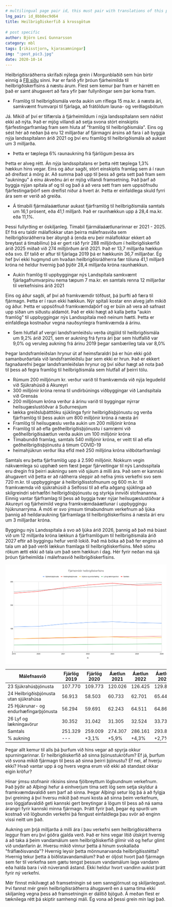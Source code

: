 ```yaml
---
# multilingual page pair id, this must pair with translations of this page. (This name must be unique)
lng_pair: id_8bb8ec9d64
title: Heilbrigðiskerfið á krossgötum

# post specific
author: Björn Leví Gunnarsson
category: mbl
tags: [rikisstjorn, kjarasamningar]
img: ":post_pic3.jpg"
date: 2020-10-14
---
```


Heilbrigðisráðherra skrifaði nýlega grein í Morgunblaðið sem hún birtir einnig á [FB síðu](https://www.facebook.com/svandissvavars/posts/4838613716212970) sinni. Þar er farið yfir þróun fjárheimilda til heilbrigðiskerfisins á næstu árum. Flest sem kemur þar fram er hárrétt en það er samt áhugavert að fara yfir þær fullyrðingar sem þar koma fram.

* Framlög til heilbrigðismála verða aukin um ríflega 15 ma.kr. á næsta ári, samkvæmt frumvarpi til fjárlaga, að frátöldum launa- og verðlagsbótum

Já. Mikið af því er tilfærsla á fjárheimildum í nýja landsspítalann sem náðist ekki að nýta. Það er mjög villandi að setja svona stórt einskiptis fjárfestingarframlag fram sem hluta af "framlög til heilbrigðismála". Eins og sést hér að neðan þá eru 12 milljarðar af fjármagni ársins að fara í að byggja nýja landsspítalann árið 2021 og því eru framlög til heilbrigðismála að aukast um 3 milljarða.

* Þetta er tæplega 6% raunaukning frá fjárlögum þessa árs

Þetta er alveg rétt. Án nýja landsspítalans er þetta rétt tæplega 1,3% hækkun hins vegar. Eins og áður sagði, stórt einskiptis framlag sem á í raun að dreifast á mörg ár. Að summa það upp til þess að geta sett það fram sem "aukningu" á einu ákveðnu ári er mjög villandi framsetning. Það þarf að byggja nýjan spítala af og til og það á að vera sett fram sem uppsöfnuðu fjárfestingarþörf sem dreifist niður á hvert ár. Þetta er einfaldlega skuld fyrri ára sem er verið að greiða.

* Á tímabili fjármálaáætlunar aukast fjárframlög til heilbrigðismála samtals um 16,1 prósent, eða 41,1 milljarð. Það er raunhækkun upp á 28,4 ma.kr. eða 11,1%.

Þessi fullyrðing er óskiljanleg. Tímabil fjármálaáætlunarinnar er 2021 - 2025. Ef frá eru taldir málaflokkar utan þeirra málefnasviða sem heilbrigðisráðherra ber ábyrgð á (enda eru þeir málaflokkar ekkert að breytast á tímabilinu) þá er gert ráð fyrir 288 milljörðum í heilbrigðiskerfið árið 2025 miðað við 274 milljörðum árið 2021. Það er 13,7 milljarða hækkun eða svo. Ef talið er aftur til fjárlaga 2019 þá er hækkunin 36,7 milljarðar. Ég hef því ekki hugmynd um hvaðan heilbrigðisráðherra fær töluna 41,1 milljarð króna né heldur hvernig það þýðir 28,4 milljarða króna raunhækkun. 

* Aukin framlög til uppbyggingar nýs Landspítala samkvæmt fjárlagafrumvarpinu nema tæpum 7 ma.kr. en samtals renna 12 milljarðar til verkefnisins árið 2021

Eins og áður sagði, af því að framkvæmdir töfðust, þá þurfti að færa til fjármagn. Þetta er í raun ekki hækkun. Nýr spítali kostar enn alveg jafn mikið og áður. Þetta er uppsöfnuð framkvæmdaþörf og er búin að vera að safnast upp síðan um síðustu aldamót. Það er ekki hægt að kalla þetta "aukin framlög" til uppbyggingar nýs Landsspítala með neinum hætti. Þetta er einfaldlega kostnaður vegna nauðsynlegra framkvæmda á árinu.

* Sem hlutfall af vergri landsframleiðslu verða útgjöld til heilbrigðismála um 9,2% árið 2021, sem er aukning frá fyrra ári þar sem hlutfallið var 9,0% og veruleg aukning frá árinu 2019 þegar sambærileg tala var 8,0%

Þegar landsframleiðslan hrynur út af heimsfaraldri þá er hún ekki góð samanburðartala við landsframleiðslu þar sem ekki er hrun. Það er ekkert fagnaðarefni þegar landsframleiðslan hrynur og því síður hægt að nota það til þess að fegra framlög til heilbrigðismála sem hlutfall af þeirri tölu.


* Rúmum 200 milljónum kr. verður varið til framkvæmda við nýja legudeild við Sjúkrahúsið á Akureyri
* 300 milljónir króna renna til undirbúnings viðbyggingar við Landspítala við Grensás
* 200 milljónum króna verður á árinu varið til byggingar nýrrar heilsugæslustöðvar á Suðurnesjum
* lækka greiðsluþátttöku sjúklinga fyrir heilbrigðisþjónustu og verða fjárframlög til þess aukin um 800 milljónir króna á næsta ári
* Framlög til heilsugæslu verða aukin um 200 milljónir króna
* Framlög til að efla geðheilbrigðisþjónustu í samræmi við geðheilbrigðisáætlun verða aukin um 100 milljónir króna
* Tímabundið framlag, samtals 540 milljónir króna, er veitt til að efla geðheilbrigðisþjónustu á tímum COVID-19
* heimahjúkrun verður líka efld með 250 milljóna króna viðbótarframlagi

Samtals eru þetta fjárframlög upp á 2.590 milljónir. Nokkurn vegin nákvæmlega sú upphæð sem fæst þegar fjárveitingar til nýs Landsspítala eru dregin frá þeirri aukningu sem við sjáum á milli ára. Það sem er kannski áhugavert við þetta er að ráðherra sleppir að nefna ýmis verkefni svo sem 720 m.kr. til uppbyggingar á heilbrigðisstofnunum og 600 m.kr. til framkvæmda við sjúkrahúsið á Selfossi til að efla aðgang sjúklinga að skilgreindri sérhæfðri heilbrigðisþjónustu og styrkja innviði stofnananna. Einnig vantar fjárframlag til þess að byggja tvær nýjar heilsugæslustöðvar á Akureyri og fjárheimild vegna framkvæmdaáætlunar í uppbyggingu hjúkrunarrýma. Á móti er svo ýmsum tímabundnum verkefnum að ljúka þannig að heildaraukning fjárframlaga til heilbrigðiskerfisins á næsta ári eru um 3 milljarðar króna. 

Byggingu nýs Landsspítala á svo að ljúka árið 2026, þannig að það má búast við um 12 milljarða króna lækkun á fjárframlögum til heilbrigðismála árið 2027 eftir að byggingu hefur verið lokið. Það má bóka að það fer enginn að tala um að það verði lækkun framlaga til heilbrigðiskerfisins. Með sömu rökum ætti ekki að tala um það sem hækkun í dag. Hér fyrir neðan má sjá þróun fjárheimilda í málefnasvið heilbrigðiskerfisins.

![Fjárheimildir heilbrigðiskerfisins](/assets/images/fjarheimildir_heilbrigdiskerfisins.png)

| Málefnasvið | Fjárlög 2019 | Fjárlög 2020 | Áætlun 2021 | Áætlun 2022 | Áætlun 2023 | Áætlun 2024 | Áætlun 2025 |
| --- | --- | --- | --- | --- | --- | --- | --- |
| 23 Sjúkrahúsþjónusta | 107.770 | 109.773 | 120.026 | 126.425 | 129.846 | 125.237 | 123.517 |
| 24 Heilbrigðisþjónusta utan sjúkrahúsa | 56.913 | 58.503 | 60.733 | 62.701 | 65.443 | 65.987 | 67.789 |
| 25 Hjúkrunar- og endurhæfingarþjónusta | 56.294 | 59.691 | 62.243 | 64.511 | 64.864 | 59.889 | 61.830 |
| 26 Lyf og lækningavörur | 30.352 | 31.042 | 31.305 | 32.524 | 33.731 | 34.342 | 34.902 |
| Samtals | 251.329 | 259.009 | 274.307 | 286.161 | 293.884 | 285.455 | 288.038 |
| % aukning | --- | +3,1% | +5,9% | +4,3% | +2,7% | -2,9% | +0,9% |

Þegar allt kemur til alls þá þurfum við hins vegar að spyrja okkur spurningarinnar. Er heilbrigðiskerfið að sinna þjónustukröfum? Ef já, þurfum við svona mikið fjármagn til þess að sinna þeirri þjónustu? Ef nei, af hverju ekki? Hvað vantar upp á og hvers vegna erum við ekki að standast okkar eigin kröfur?

Hinar ýmsu stofnanir ríkisins sinna fjölbreyttum lögbundnum verkefnum. Það þýðir að Alþingi hefur á einhverjum tíma sett lög sem setja skyldur á framkvæmdavaldið sem þarf að sinna. Þegar Alþingi setur lög þá á að fylgja því greining á því hversu mikið það muni kosta að sinna þeim verkefnum, svo löggjafavaldið geti kannski gert breytingar á lögum til þess að ná sama árangri fyrir kannski minna fjármagn. Þrátt fyrir það, þegar ég spurði um kostnað við lögbundin verkefni þá fengust einfaldlega þau svör að enginn vissi neitt um það. 

Aukning um þrjá milljarða á milli ára í þau verkefni sem heilbrigðisráðherra leggur fram eru því góðra gjalda verð. Það er hins vegar lítið útskýrt hvernig á að taka á þeim vandamálum sem heilbrigðiskerfið glímir við og hefur glímt við undanfarin ár. Hversu mikið vinnur þetta á hinum svokallaða "fráflæðisvanda"? Hvernig leysir þetta mönnunarvanda heilbrigðisstétta? Hvernig tekur þetta á biðlistavandamálum? Það er óljóst hvort það fjármagn sem fer til verkefna sem gætu tengst þessum vandamálum laga vandann eða halda bara í við núverandi ástand. Ekki heldur hvort vandinn aukist þrátt fyrir ný verkefni. 

Mér finnst mikilvægt að framsetningin sé sem sanngjörnust og skiljanlegust. Því fannst mér grein heilbrigðisráðherra áhugaverð en á sama tíma ekki skiljanleg vegna þess að framsetningin er dálítið bjöguð. Á meðan flest er tæknilega rétt þá skiptir samhengi máli. Ég vona að þessi grein mín lagi það.